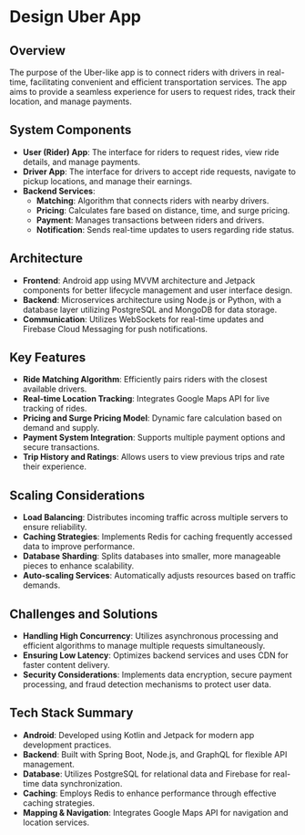 # Design Uber App

## Overview
The purpose of the Uber-like app is to connect riders with drivers in real-time, facilitating convenient and efficient transportation services. The app aims to provide a seamless experience for users to request rides, track their location, and manage payments.

## System Components
- **User (Rider) App**: The interface for riders to request rides, view ride details, and manage payments.
- **Driver App**: The interface for drivers to accept ride requests, navigate to pickup locations, and manage their earnings.
- **Backend Services**:
  - **Matching**: Algorithm that connects riders with nearby drivers.
  - **Pricing**: Calculates fare based on distance, time, and surge pricing.
  - **Payment**: Manages transactions between riders and drivers.
  - **Notification**: Sends real-time updates to users regarding ride status.

## Architecture
- **Frontend**: Android app using MVVM architecture and Jetpack components for better lifecycle management and user interface design.
- **Backend**: Microservices architecture using Node.js or Python, with a database layer utilizing PostgreSQL and MongoDB for data storage.
- **Communication**: Utilizes WebSockets for real-time updates and Firebase Cloud Messaging for push notifications.

## Key Features
- **Ride Matching Algorithm**: Efficiently pairs riders with the closest available drivers.
- **Real-time Location Tracking**: Integrates Google Maps API for live tracking of rides.
- **Pricing and Surge Pricing Model**: Dynamic fare calculation based on demand and supply.
- **Payment System Integration**: Supports multiple payment options and secure transactions.
- **Trip History and Ratings**: Allows users to view previous trips and rate their experience.

## Scaling Considerations
- **Load Balancing**: Distributes incoming traffic across multiple servers to ensure reliability.
- **Caching Strategies**: Implements Redis for caching frequently accessed data to improve performance.
- **Database Sharding**: Splits databases into smaller, more manageable pieces to enhance scalability.
- **Auto-scaling Services**: Automatically adjusts resources based on traffic demands.

## Challenges and Solutions
- **Handling High Concurrency**: Utilizes asynchronous processing and efficient algorithms to manage multiple requests simultaneously.
- **Ensuring Low Latency**: Optimizes backend services and uses CDN for faster content delivery.
- **Security Considerations**: Implements data encryption, secure payment processing, and fraud detection mechanisms to protect user data.

## Tech Stack Summary
- **Android**: Developed using Kotlin and Jetpack for modern app development practices.
- **Backend**: Built with Spring Boot, Node.js, and GraphQL for flexible API management.
- **Database**: Utilizes PostgreSQL for relational data and Firebase for real-time data synchronization.
- **Caching**: Employs Redis to enhance performance through effective caching strategies.
- **Mapping & Navigation**: Integrates Google Maps API for navigation and location services.
